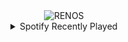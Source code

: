 <div align="center">
<picture>
    <source media="(prefers-color-scheme: dark)" srcset="https://i.ibb.co/JwgNjG2L/output-gif.gif">
    <source media="(prefers-color-scheme: light)" srcset="https://i.ibb.co/JwgNjG2L/output-gif.gif">
    <img alt="RENOS" src="https://i.ibb.co/JwgNjG2L/output-gif.gif">
</picture>
<details>
<summary>Spotify Recently Played</summary>
<img src="https://spotify-recently-played-readme.vercel.app/api?user=31d6d6zerc5ct6kck32na2ozsqf4&unique=1&width=400" alt="Spotify" />
</details>
</div>

<!-- Image deletion URL: https://ibb.co/5gwdhSvD/64a650811958e2dfcc3f26294d756829 -->